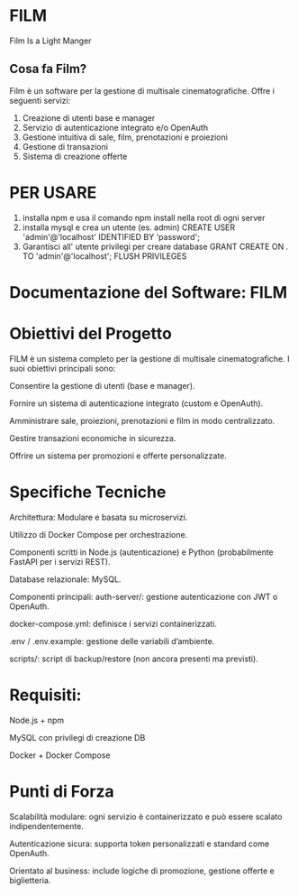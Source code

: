 # FILM
Film Is a Light Manger
## Cosa fa Film?
Film è un software per la gestione di multisale cinematografiche.
Offre i seguenti servizi:
1. Creazione di utenti base e manager
2. Servizio di autenticazione integrato e/o OpenAuth 
3. Gestione intuitiva di sale, film, prenotazioni e proiezioni
4. Gestione di transazioni
5. Sistema di creazione offerte

# PER USARE
1. installa npm e usa il comando npm install nella root di ogni server
2. installa mysql e crea un utente (es. admin) 
    CREATE USER 'admin'@'localhost' IDENTIFIED BY 'password';
3. Garantisci all' utente privilegi per creare database
    GRANT CREATE ON *.* TO 'admin'@'localhost';
    FLUSH PRIVILEGES

# Documentazione del Software: FILM

# Obiettivi del Progetto
FILM è un sistema completo per la gestione di multisale cinematografiche. I suoi obiettivi principali sono:

Consentire la gestione di utenti (base e manager).

Fornire un sistema di autenticazione integrato (custom e OpenAuth).

Amministrare sale, proiezioni, prenotazioni e film in modo centralizzato.

Gestire transazioni economiche in sicurezza.

Offrire un sistema per promozioni e offerte personalizzate.

# Specifiche Tecniche
Architettura:
Modulare e basata su microservizi.

Utilizzo di Docker Compose per orchestrazione.

Componenti scritti in Node.js (autenticazione) e Python (probabilmente FastAPI per i servizi REST).

Database relazionale: MySQL.

Componenti principali:
auth-server/: gestione autenticazione con JWT o OpenAuth.

docker-compose.yml: definisce i servizi containerizzati.

.env / .env.example: gestione delle variabili d’ambiente.

scripts/: script di backup/restore (non ancora presenti ma previsti).

# Requisiti:
Node.js + npm

MySQL con privilegi di creazione DB

Docker + Docker Compose

# Punti di Forza
Scalabilità modulare: ogni servizio è containerizzato e può essere scalato indipendentemente.

Autenticazione sicura: supporta token personalizzati e standard come OpenAuth.

Orientato al business: include logiche di promozione, gestione offerte e biglietteria.
